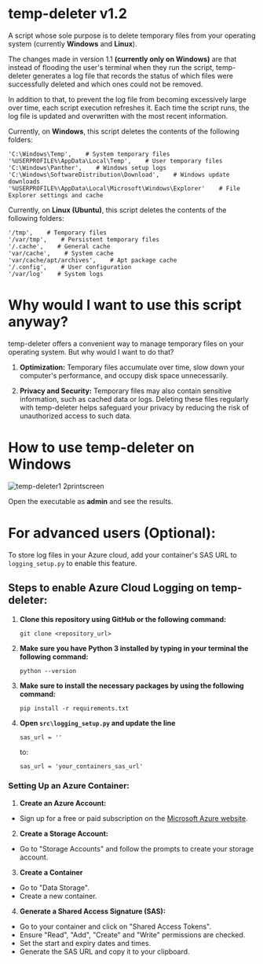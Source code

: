 # temp-deleter v1.2
A script whose sole purpose is to delete temporary files from your operating system (currently **Windows** and **Linux**).

The changes made in version 1.1 **(currently only on Windows)** are that instead of flooding the user's terminal when they run the script, temp-deleter generates a log file that records the status of which files were successfully deleted and which ones could not be removed.

In addition to that, to prevent the log file from becoming excessively large over time, each script execution refreshes it. Each time the script runs, the log file is updated and overwritten with the most recent information.

Currently, on **Windows**, this script deletes the contents of the following folders:

```
'C:\Windows\Temp',    # System temporary files
'%USERPROFILE%\AppData\Local\Temp',    # User temporary files
'C:\Windows\Panther',    # Windows setup logs
'C:\Windows\SoftwareDistribution\Download',    # Windows update downloads
'%USERPROFILE%\AppData\Local\Microsoft\Windows\Explorer'    # File Explorer settings and cache
```


Currently, on **Linux (Ubuntu)**, this script deletes the contents of the following folders:

```
'/tmp',    # Temporary files
'/var/tmp',    # Persistent temporary files
'/.cache',    # General cache
'var/cache',    # System cache
'var/cache/apt/archives',    # Apt package cache
'/.config',    # User configuration
'/var/log'    # System logs
```

# Why would I want to use this script anyway?
temp-deleter offers a convenient way to manage temporary files on your operating system. But why would I want to do that?

1. <b>Optimization:</b> Temporary files accumulate over time, slow down your computer's performance, and occupy disk space unnecessarily.
   
2. <b>Privacy and Security:</b> Temporary files may also contain sensitive information, such as cached data or logs. Deleting these files regularly with temp-deleter helps safeguard your privacy by reducing the risk of unauthorized access to such data.

# How to use temp-deleter on Windows
![temp-deleter1 2printscreen](https://github.com/giomascitelli/temp-deleter/assets/47045018/37e2b7e0-5660-4e03-8390-d904b32576fe)

Open the executable as <b>admin</b> and see the results.

# For advanced users (Optional):

To store log files in your Azure cloud, add your container's SAS URL to `logging_setup.py` to enable this feature.

## Steps to enable Azure Cloud Logging on temp-deleter:

1. <b>Clone this repository using GitHub or the following command:</b>
   ```
   git clone <repository_url>
   ```

3. <b>Make sure you have Python 3 installed by typing in your terminal the following command:</b>
   ```
   python --version
   ```

4. <b>Make sure to install the necessary packages by using the following command:</b>
   ```
   pip install -r requirements.txt
   ```

6. <b>Open `src\logging_setup.py` and update the line</b>
   ```
   sas_url = ''
   ```
   to:
   ```
   sas_url = 'your_containers_sas_url'
   ```

### Setting Up an Azure Container:

1. <b>Create an Azure Account:</b>
- Sign up for a free or paid subscription on the <a href="https://azure.microsoft.com/en-us/free/" target="_blank">Microsoft Azure website</a>.


2. <b>Create a Storage Account:</b>
- Go to "Storage Accounts" and follow the prompts to create your storage account.


3. <b>Create a Container</b>
- Go to "Data Storage".
- Create a new container.


4. <b>Generate a Shared Access Signature (SAS):</b>
- Go to your container and click on "Shared Access Tokens".
- Ensure "Read", "Add", "Create" and "Write" permissions are checked.
- Set the start and expiry dates and times.
- Generate the SAS URL and copy it to your clipboard.
